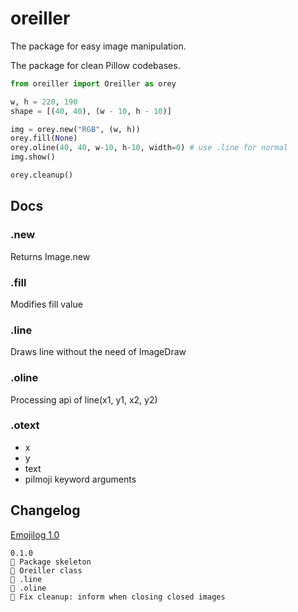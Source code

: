 # oreiller

The package for easy image manipulation. 

The package for clean Pillow codebases.

```python
from oreiller import Oreiller as orey

w, h = 220, 190
shape = [(40, 40), (w - 10, h - 10)] 

img = orey.new("RGB", (w, h)) 
orey.fill(None)
orey.oline(40, 40, w-10, h-10, width=0) # use .line for normal
img.show() 

orey.cleanup()
```

## Docs

### .new

Returns Image.new 


### .fill

Modifies fill value

### .line

Draws line without the need of ImageDraw

### .oline

Processing api of line(x1, y1, x2, y2)

### .otext

- x
- y
- text
- pilmoji keyword arguments

## Changelog

[Emojilog 1.0](https://github.com/Abdur-rahmaanJ/emojilog)

```
0.1.0
🎉 Package skeleton
🎉 Oreiller class
🎉 .line
🎉 .oline
🔧 Fix cleanup: inform when closing closed images
```